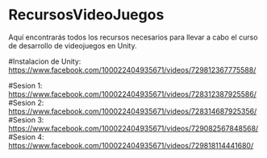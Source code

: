 # RecursosVideoJuegos
Aquí encontrarás todos los recursos necesarios para llevar a cabo el curso de desarrollo de videojuegos en Unity.

#Instalacion de Unity:
https://www.facebook.com/100022404935671/videos/729812367775588/

#Sesion 1:
https://www.facebook.com/100022404935671/videos/728312387925586/
#Sesion 2:
https://www.facebook.com/100022404935671/videos/728314687925356/
#Sesion 3:
https://www.facebook.com/100022404935671/videos/729082567848568/
#Sesion 4:
https://www.facebook.com/100022404935671/videos/729818114441680/
